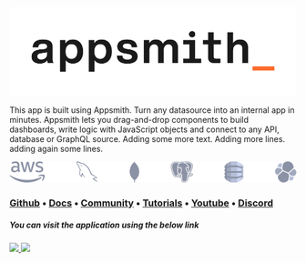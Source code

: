 ![](https://raw.githubusercontent.com/appsmithorg/appsmith/release/static/appsmith_logo_primary.png)

This app is built using Appsmith. Turn any datasource into an internal app in minutes. Appsmith lets you drag-and-drop components to build dashboards, write logic with JavaScript objects and connect to any API, database or GraphQL source. Adding some more text. Adding more lines. adding again some lines.

![](https://raw.githubusercontent.com/appsmithorg/appsmith/release/static/images/integrations.png)

### [Github](https://github.com/appsmithorg/appsmith) • [Docs](https://docs.appsmith.com/?utm_source=github&utm_medium=social&utm_content=appsmith_docs&utm_campaign=null&utm_term=appsmith_docs) • [Community](https://community.appsmith.com/) • [Tutorials](https://github.com/appsmithorg/appsmith/tree/update/readme#tutorials) • [Youtube](https://www.youtube.com/appsmith) • [Discord](https://discord.gg/rBTTVJp)

##### You can visit the application using the below link

###### [![](https://assets.appsmith.com/git-sync/Buttons.svg) ](https://appsmith-git-feat-11782-bring-scrollbar-on-2fff75-get-appsmith.vercel.app/applications/623458c56592030fc2992719/pages/623458c56592030fc299271c) [![](https://assets.appsmith.com/git-sync/Buttons2.svg)](https://appsmith-git-feat-11782-bring-scrollbar-on-2fff75-get-appsmith.vercel.app/applications/623458c56592030fc2992719/pages/623458c56592030fc299271c/edit)

